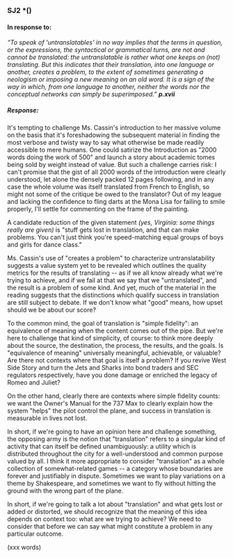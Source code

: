 ### SJ2 *()

#### In response to:
*“To speak of 'untranslatables' in no way implies that the terms in question, or the expressions, the syntactical or grammatical turns, are not and cannot be translated: the untranslatable is rather what one keeps on (not) translating. But this indicates that their translation, into one language or another, creates a problem, to the extent of sometimes generating a neologism or imposing a new meaning on an old word. It is a sign of the way in which, from one language to another, neither the words nor the conceptual networks can simply be superimposed.”
**p.xvii***

#####  Response:

It's tempting to challenge Ms. Cassin's introduction to her massive volume on the basis that it's foreshadowing the subsequent material in finding the most verbose and twisty way to say what otherwise be made readily accessible to mere humans.  One could satirize the Introduction as "2000 words doing the work of 500" and launch a story about academic tomes being sold by weight instead of value.  But such a challenge carries risk: I can't promise that the gist of all 2000 words of the introduction were clearly understood, let alone the densely packed 12 pages following, and in any case the whole volume was itself translated from French to English, so might not some of the critique be owed to the translator?  Out of my league and lacking the confidence to fling darts at the Mona Lisa for failing to smile properly, I'll settle for commenting on the frame of the painting.

A candidate reduction of the given statement *(yes, Virginia: some things really are given)* is "stuff gets lost in translation, and that can make problems.  You can't just think you're speed-matching equal groups of boys and girls for dance class."

Ms. Cassin's use of "creates a problem" to characterize untranslatability suggests a value system yet to be revealed which outlines the quality metrics for the results of translating -- as if we all know already what we're trying to achieve, and if we fail at that we say that we "untranslated", and the result is a problem of some kind.  And yet, much of the material in the reading suggests that the distinctions which qualify success in translation are still subject to debate.  If we don't know what "good" means, how upset should we be about our score?

To the common mind, the goal of translation is "simple fidelity": an equivalence of meaning when the content comes out of the pipe.  But we're here to challenge that kind of simplicity, of course: to think more deeply about the source, the destination, the process, the results, and the goals.  Is "equivalence of meaning" universally meaningful, achievable, or valuable?  Are there not contexts where that goal is itself a problem? If you revive West Side Story and turn the Jets and Sharks into bond traders and SEC regulators respectively, have you done damage or enriched the legacy of Romeo and Juliet?

On the other hand, clearly there are contexts where simple fidelity counts: we want the Owner's Manual for the 737 Max to clearly explain how the system "helps" the pilot control the plane, and success in translation is measurable in lives not lost.

In short, if we're going to have an opinion here and challenge something, the opposing army is the notion that "translation" refers to a singular kind of activity that can itself be defined unambiguously: a utility which is distributed throughout the city for a well-understood and common purpose valued by all.  I think it more appropriate to consider "translation" as a whole collection of somewhat-related games -- a category whose boundaries are forever and justifiably in dispute.  Sometimes we want to play variations on a theme by Shakespeare, and sometimes we want to fly without hitting the ground with the wrong part of the plane.

In short, if we're going to talk a lot about "translation" and what gets lost or added or distorted, we should recognize that the meaning of this idea depends on context too: what are we trying to achieve?  We need to consider that before we can say what might constitute a problem in any particular outcome.



(xxx words)


